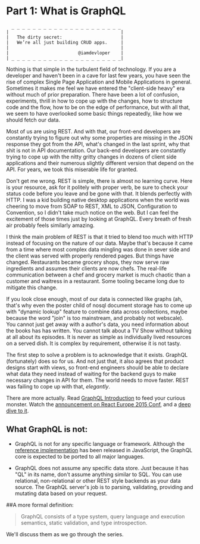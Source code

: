 # Part 1: What is GraphQL

```
  _ _ _ _ _ _ _ _ _ _ _ _ _ _ _ _ _ _ _ _ _
|                                          |
|   The dirty secret:                      |
|   We’re all just building CRUD apps.     |
|                                          |
|                          @iamdevloper    |
| _ _ _ _ _ _ _ _ _ _ _ _ _ _ _ _ _ _ _ _ _|
```
Nothing is that simple in the turbulent field of technology. If you are a developer and haven't been in a cave for last few years, you have seen the rise of complex Single Page Application and Mobile Applications in general. Sometimes it makes me feel we have entered the "client-side heavy" era without much of prior preparation. There have been a lot of confusion, experiments, thrill in how to cope up with the changes, how to structure code and the flow, how to be on the edge of performance, but with all that, we seem to have overlooked some basic things repeatedly, like how we should fetch our data.

Most of us are using REST. And with that, our front-end developers are constantly trying to figure out why some properties are missing in the JSON response they got from the API, what's changed in the last sprint, why that shit is not in API documentation. Our back-end developers are constantly trying to cope up with the nitty gritty changes in dozens of client side applications and their numerous slightly different version that depend on the API. For years, we took this miserable life for granted.

Don't get me wrong. REST is simple, there is almost no learning curve. Here is your resource, ask for it politely with proper verb, be sure to check your status code before you leave and be gone with that. It blends perfectly with HTTP. I was a kid building native desktop applications when the world was cheering to move from SOAP to REST, XML to JSON, Configuration to Convention, so I didn't take much notice on the web. But I can feel the excitement of those times just by looking at GraphQL. Every breath of fresh air probably feels similarly amazing.

I think the main problem of REST is that it tried to blend too much with HTTP instead of focusing on the nature of our data. Maybe that's because it came from a time where most complex data mingling was done in sever side and the client was served with properly rendered pages. But things have changed. Restaurants became grocery shops, they now serve raw ingredients and assumes their clients are now chefs. The real-life communication between a chef and grocery market is much chaotic than a customer and waitress in a restaurant. Some tooling became long due to mitigate this change.

If you look close enough, most of our data is connected like graphs (ah, that's why even the poster child of nosql document storage has to come up with "dynamic lookup" feature to combine data across collections, maybe because the word "join" is too mainstream, and probably not webscale). You cannot just get away with a author's data, you need information about the books has has written. You cannot talk about a TV Show without talking at all about its episodes. It is never as simple as individually lived resources on a served dish. It is complex by requirement, otherwise it is not tasty.

The first step to solve a problem is to acknowledge that it exists. GraphQL (fortunately) does so for us. And not just that, it also agrees that product designs start with views, so front-end engineers should be able to declare what data they need instead of waiting for the backend guys to make necessary changes in API for them. The world needs to move faster. REST was failing to cope up with that, *elegantly*.


There are more actually. Read [GraphQL Introduction](http://facebook.github.io/react/blog/2015/05/01/graphql-introduction.html) to feed your curious monster. Watch the [announcement on React Europe 2015 Conf](https://www.youtube.com/watch?v=WQLzZf34FJ8), and a [deep dive to it](https://www.youtube.com/watch?v=gY48GW87Feo).


## What GraphQL is not:

* GraphQL is not for any specific language or framework. Although the [reference implementation](https://github.com/graphql/graphql-js) has been released in JavaScript, the GraphQL core is expected to be ported to all major languages.

* GraphQL does not assume any specific data store. Just because it has "QL" in its name, don't assume anything similar to SQL. You can use relational, non-relational or other REST style backends as your data source. The GraphQL server's job is to parsing, validating, providing and mutating data based on your request.

##A more formal definition:
> GraphQL consists of a type system, query language and execution semantics, static validation, and type introspection.

We'll discuss them as we go through the series.
